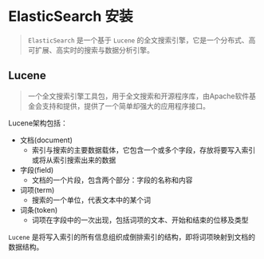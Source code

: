 # ElasticSearch 安装
> `ElasticSearch` 是一个基于 `Lucene` 的全文搜索引擎，它是一个分布式、高可扩展、高实时的搜索与数据分析引擎。

## Lucene 
> 一个全文搜索引擎工具包，用于全文搜索和开源程序库，由Apache软件基金会支持和提供，提供了一个简单却强大的应用程序接口。

Lucene架构包括：
* 文档(document)
  * 索引与搜索的主要数据载体，它包含一个或多个字段，存放将要写入索引或将从索引搜索出来的数据
* 字段(field)
  * 文档的一个片段，包含两个部分：字段的名称和内容
* 词项(term)
  * 搜索的一个单位，代表文本中的某个词
* 词条(token)
  * 词项在字段中的一次出现，包括词项的文本、开始和结束的位移及类型

`Lucene` 是将写入索引的所有信息组织成倒排索引的结构，即将词项映射到文档的数据结构。